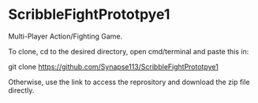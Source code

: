 # ScribbleFightPrototpye1
Multi-Player Action/Fighting Game.

To clone, cd to the desired directory, open cmd/terminal and paste this in:

git clone https://github.com/Synapse113/ScribbleFightPrototpye1

Otherwise, use the link to access the reprository and download the zip file directly.
